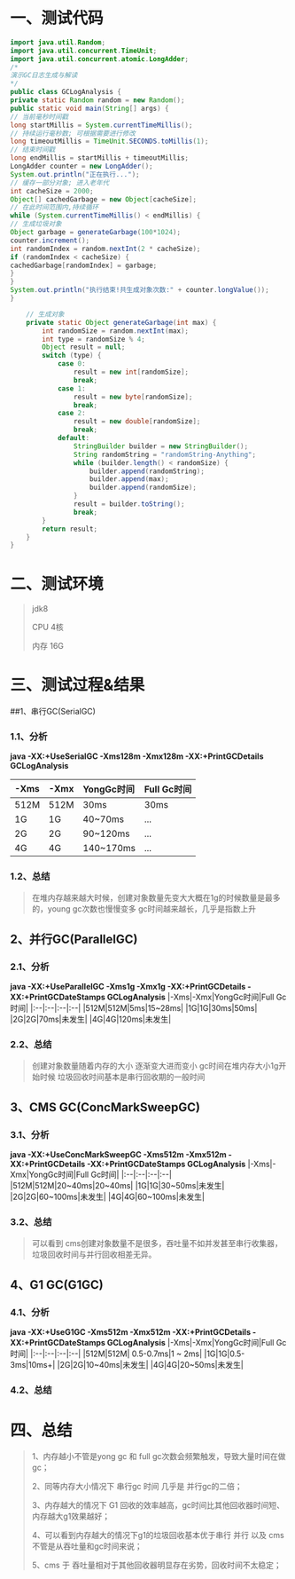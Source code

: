 # 一、测试代码
```java
import java.util.Random;
import java.util.concurrent.TimeUnit;
import java.util.concurrent.atomic.LongAdder;
/*
演示GC日志生成与解读
*/
public class GCLogAnalysis {
private static Random random = new Random();
public static void main(String[] args) {
// 当前毫秒时间戳
long startMillis = System.currentTimeMillis();
// 持续运行毫秒数; 可根据需要进行修改
long timeoutMillis = TimeUnit.SECONDS.toMillis(1);
// 结束时间戳
long endMillis = startMillis + timeoutMillis;
LongAdder counter = new LongAdder();
System.out.println("正在执行...");
// 缓存一部分对象; 进入老年代
int cacheSize = 2000;
Object[] cachedGarbage = new Object[cacheSize];
// 在此时间范围内,持续循环
while (System.currentTimeMillis() < endMillis) {
// 生成垃圾对象
Object garbage = generateGarbage(100*1024);
counter.increment();
int randomIndex = random.nextInt(2 * cacheSize);
if (randomIndex < cacheSize) {
cachedGarbage[randomIndex] = garbage;
}
}
System.out.println("执行结束!共生成对象次数:" + counter.longValue());
}

    // 生成对象
    private static Object generateGarbage(int max) {
        int randomSize = random.nextInt(max);
        int type = randomSize % 4;
        Object result = null;
        switch (type) {
            case 0:
                result = new int[randomSize];
                break;
            case 1:
                result = new byte[randomSize];
                break;
            case 2:
                result = new double[randomSize];
                break;
            default:
                StringBuilder builder = new StringBuilder();
                String randomString = "randomString-Anything";
                while (builder.length() < randomSize) {
                    builder.append(randomString);
                    builder.append(max);
                    builder.append(randomSize);
                }
                result = builder.toString();
                break;
        }
        return result;
    }
}
```

# 二、测试环境
> jdk8
> 
> CPU 4核
> 
> 内存 16G

# 三、测试过程&结果
##1、串行GC(SerialGC)
### 1.1、分析
**java -XX:+UseSerialGC -Xms128m -Xmx128m -XX:+PrintGCDetails GCLogAnalysis**

|-Xms|-Xmx|YongGc时间|Full Gc时间|
|:--|:--|:--|:--|
|512M|512M|30ms|30ms|
|1G|1G|40~70ms|...|
|2G|2G|90~120ms|...|
|4G|4G|140~170ms|...|

### 1.2、总结
> 在堆内存越来越大时候，创建对象数量先变大大概在1g的时候数量是最多的，young gc次数也慢慢变多
gc时间越来越长，几乎是指数上升

## 2、并行GC(ParallelGC)
### 2.1、分析
**java -XX:+UseParallelGC -Xms1g -Xmx1g  -XX:+PrintGCDetails -XX:+PrintGCDateStamps GCLogAnalysis**
|-Xms|-Xmx|YongGc时间|Full Gc时间|
|:--|:--|:--|:--|
|512M|512M|5ms|15~28ms|
|1G|1G|30ms|50ms|
|2G|2G|70ms|未发生|
|4G|4G|120ms|未发生|
### 2.2、总结
>创建对象数量随着内存的大小 逐渐变大进而变小
gc时间在堆内存大小1g开始时候 垃圾回收时间基本是串行回收期的一般时间


## 3、CMS GC(ConcMarkSweepGC)
### 3.1、分析

**java -XX:+UseConcMarkSweepGC -Xms512m -Xmx512m -XX:+PrintGCDetails -XX:+PrintGCDateStamps GCLogAnalysis**
|-Xms|-Xmx|YongGc时间|Full Gc时间|
|:--|:--|:--|:--|
|512M|512M|20~40ms|20~40ms|
|1G|1G|30~50ms|未发生|
|2G|2G|60~100ms|未发生|
|4G|4G|60~100ms|未发生|
### 3.2、总结
>可以看到 cms创建对象数量不是很多，吞吐量不如并发甚至串行收集器，垃圾回收时间与并行回收相差无异。

## 4、G1 GC(G1GC)
### 4.1、分析

**java -XX:+UseG1GC -Xms512m -Xmx512m -XX:+PrintGCDetails -XX:+PrintGCDateStamps GCLogAnalysis**
|-Xms|-Xmx|YongGc时间|Full Gc时间|
|:--|:--|:--|:--|
|512M|512M| 0.5-0.7ms|1 ~ 2ms|
|1G|1G|0.5-3ms|10ms+|
|2G|2G|10~40ms|未发生|
|4G|4G|20~50ms|未发生|
### 4.2、总结

# 四、总结
>1、内存越小不管是yong gc 和 full gc次数会频繁触发，导致大量时间在做gc；
> 
>2、同等内存大小情况下 串行gc 时间 几乎是 并行gc的二倍；
> 
>3、内存越大的情况下 G1 回收的效率越高，gc时间比其他回收器时间短、内存越大g1效果越好；
> 
>4、可以看到内存越大的情况下g1的垃圾回收基本优于串行 并行 以及 cms 不管是从吞吐量和gc时间来说；
> 
>5、cms 于 吞吐量相对于其他回收器明显存在劣势，回收时间不太稳定；
